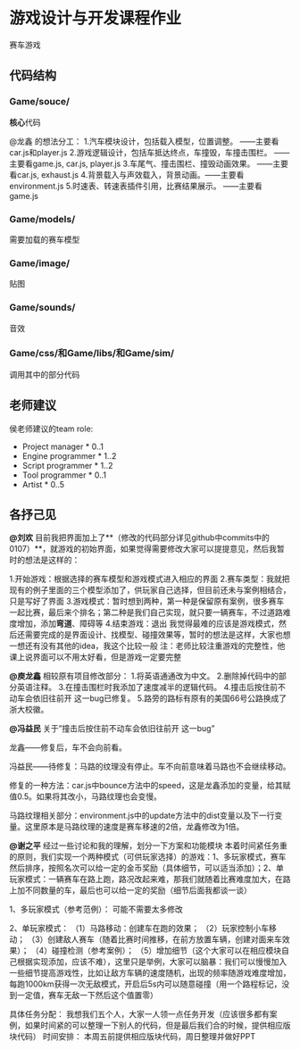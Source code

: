 # 游戏设计与开发课程作业
赛车游戏

## 代码结构

### Game/souce/

**核心**代码

@龙鑫 的想法分工：
1.汽车模块设计，包括载入模型，位置调整。  ——主要看car.js和player.js
2.游戏逻辑设计，包括车抵达终点，车撞毁，车撞击围栏。  ——主要看game.js, car.js, player.js
3.车尾气、撞击围栏、撞毁动画效果。  ——主要看car.js, exhaust.js
4.背景载入与声效载入，背景动画。——主要看environment.js
5.时速表、转速表插件引用，比赛结果展示。 ——主要看game.js

### Game/models/

需要加载的赛车模型

### Game/image/

贴图

### Game/sounds/

音效

### Game/css/和Game/libs/和Game/sim/

调用其中的部分代码



## 老师建议

侯老师建议的team role:

- Project manager * 0..1
- Engine programmer * 1..2
- Script programmer * 1..2
- Tool programmer * 0..1
- Artist * 0..5





## 各抒己见

**@刘欢** 目前我把界面加上了**（修改的代码部分详见github中commits中的0107）**，就游戏的初始界面，如果觉得需要修改大家可以提提意见，然后我暂时的想法是这样的：

1.开始游戏：根据选择的赛车模型和游戏模式进入相应的界面
2.赛车类型：我就把现有的例子里面的三个模型添加了，供玩家自己选择，但目前还未与案例相结合，只是写好了界面
3.游戏模式：暂时想到两种，第一种是保留原有案例，很多赛车一起比赛，最后来个排名；第二种是我们自己实现，就只要一辆赛车，不过道路难度增加，添加**弯道**、障碍等
4.结束游戏：退出
我觉得最难的应该是游戏模式，然后还需要完成的是界面设计、找模型、碰撞效果等，暂时的想法是这样，大家也想一想还有没有其他的idea，我这个比较一般
注：老师比较注重游戏的完整性，他课上说界面可以不用太好看，但是游戏一定要完整

**@庾龙鑫** 相较原有项目修改部分：
1.将英语通通改为中文。
2.删除掉代码中的部分英语注释。
3.在撞击围栏时我添加了速度减半的逻辑代码。
4.撞击后按住前不动车会依旧往前开 这一bug已修复。
5.路旁的路标有原有的美国66号公路换成了浙大校徽。



**@冯益民** 关于”撞击后按住前不动车会依旧往前开 这一bug”

龙鑫——修复后，车不会向前看。

冯益民——待修复：马路的纹理没有停止。车不向前意味着马路也不会继续移动。

修复的一种方法：car.js中bounce方法中的speed，这是龙鑫添加的变量，给其赋值0.5。如果将其改小，马路纹理也会变慢。

马路纹理相关部分：environment.js中的update方法中的dist变量以及下一行变量。这里原本是马路纹理的速度是赛车移速的2倍，龙鑫修改为1倍。

**@谢之平** 经过一些讨论和我的理解，划分一下方案和功能模块 本着时间紧任务重的原则，我们实现一个两种模式（可供玩家选择）的游戏：1、多玩家模式，赛车然后排序，按照名次可以给一定的金币奖励（具体细节，可以适当添加）；2、单玩家模式：一辆赛车在路上跑，路况改起来难，那我们就随着比赛难度加大，在路上加不同数量的车，最后也可以给一定的奖励（细节后面我都谈一谈）

1、多玩家模式（参考范例）： 可能不需要太多修改

2、单玩家模式： （1）马路移动：创建车在跑的效果； （2）玩家控制小车移动； （3）创建敌人赛车（随着比赛时间推移，在前方放置车辆，创建对面来车效果）； （4）碰撞检测（参考案例）； （5）增加细节（这个大家可以在相应模块自己根据实现添加，应该不难），这里只是举例，大家可以脑暴：我们可以慢慢加入一些细节提高游戏性，比如让敌方车辆的速度随机，出现的频率随游戏难度增加，每跑1000km获得一次无敌模式，开启后5s内可以随意碰撞（用一个路程标记，没到一定值，赛车无敌一下然后这个值置零）

具体任务分配：    我想我们五个人，大家一人领一点任务开发（应该很多都有案例，如果时间紧的可以整理一下别人的代码，但是最后我们合的时候，提供相应版块代码）     时间安排：    本周五前提供相应版块代码，周日整理并做好PPT
